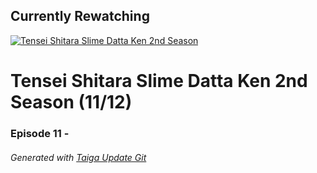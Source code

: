 ﻿
## Currently Rewatching

[![Tensei Shitara Slime Datta Ken 2nd Season](https://s4.anilist.co/file/anilistcdn/media/anime/cover/medium/bx108511-PufFordLNyIb.jpg)](https://anilist.co/anime/108511)

# Tensei Shitara Slime Datta Ken 2nd Season (11/12)

### Episode 11 - 

###### *Generated with [Taiga Update Git](https://github.com/nike4613/taiga-update-git)*